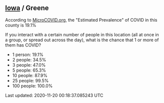 
## [Iowa](/united-states/iowa) / Greene

According to [MicroCOVID.org](http://microcovid.org),
the "Estimated Prevalence" of COVID in this county is 19.1%

If you interact with a certain number of people in this location
(all at once in a group, or spread out across the day), what is the chance that
1 or more of them has COVID?

- 1 person: 19.1%
- 2 people: 34.5%
- 3 people: 47.0%
- 5 people: 65.3%
- 10 people: 87.9%
- 25 people: 99.5%
- 100 people: 100.0%

Last updated: 2020-11-20 00:18:37.085243 UTC
